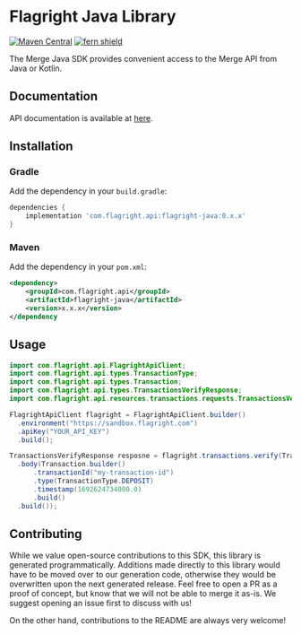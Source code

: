 # Flagright Java Library

[![Maven Central](https://img.shields.io/maven-central/v/com.flagright.api/flagright-java)](https://central.sonatype.com/artifact/com.flagright.api/flagright-java)
[![fern shield](https://img.shields.io/badge/%F0%9F%8C%BF-SDK%20generated%20by%20Fern-brightgreen)](https://github.com/fern-api/fern)

The Merge Java SDK provides convenient access to the Merge API from Java or Kotlin.

## Documentation

API documentation is available at [here](https://docs.merge.dev/basics/authentication/).

## Installation

### Gradle

Add the dependency in your `build.gradle`:

```groovy
dependencies {
    implementation 'com.flagright.api:flagright-java:0.x.x'
}
```

### Maven

Add the dependency in your `pom.xml`:

```xml
<dependency>
    <groupId>com.flagright.api</groupId>
    <artifactId>flagright-java</artifactId>
    <version>x.x.x</version>
</dependency
```

## Usage

```java
import com.flagright.api.FlagrightApiClient;
import com.flagright.api.types.TransactionType;
import com.flagright.api.types.Transaction;
import com.flagright.api.types.TransactionsVerifyResponse;
import com.flagright.api.resources.transactions.requests.TransactionsVerifyRequest;

FlagrightApiClient flagright = FlagrightApiClient.builder()
  .environment("https://sandbox.flagright.com")
  .apiKey("YOUR_API_KEY")
  .build();

TransactionsVerifyResponse resposne = flagright.transactions.verify(TransactionsVerifyRequest.builder()
  .body(Transaction.builder()
      .transactionId("my-transaction-id")
      .type(TransactionType.DEPOSIT)
      .timestamp(1692624734000.0)
      .build()
  .build());
```

## Contributing

While we value open-source contributions to this SDK, this library is generated programmatically. Additions made directly to this library would have to be moved over to our generation code, otherwise they would be overwritten upon the next generated release. Feel free to open a PR as a proof of concept, but know that we will not be able to merge it as-is. We suggest opening an issue first to discuss with us!

On the other hand, contributions to the README are always very welcome!
